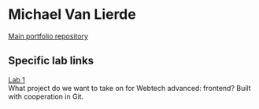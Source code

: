 # Michael Van Lierde

[Main portfolio repository](https://github.com/Moophie/2imd-dev-portfolio)

## Specific lab links

[Lab 1](https://github.com/Moophie/2imd-dev-advanced-lab1)
\
What project do we want to take on for Webtech advanced: frontend? Built with cooperation in Git. 